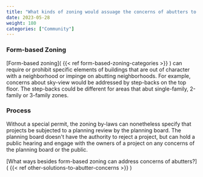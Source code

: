 ```yaml
---
title: "What kinds of zoning would assuage the concerns of abutters to mixed use or multi-family buildings on Harvard St?"
date: 2023-05-28
weight: 180
categories: ["Community"]
---
```

### Form-based Zoning
[Form-based zoning]( {{< ref form-based-zoning-categories >}} )  can require or prohibit specific elements of buildings that are out of character with a neighborhood or impinge on abutting neighborhoods. For example, concerns about sky-view would be addressed by step-backs on the top floor. The step-backs could be different for areas that abut single-family, 2-family or 3-family zones.

### Process
Without a special permit, the zoning by-laws can nonetheless specify that projects be subjected to a planning review by the planning board. The planning board doesn't have the authority to reject a project, but can hold a public hearing and engage with the owners of a project on any concerns of the planning board or the public.

[What ways besides form-based zoning can address concerns of abutters?]( {{< ref other-solutions-to-abutter-concerns >}} ) 


